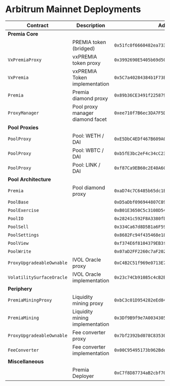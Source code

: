 # Arbitrum Mainnet Deployments

| Contract                  | Description                      | Address                                      |                                                                              |                                                                                                                                                   |
| ------------------------- | -------------------------------- | -------------------------------------------- | ---------------------------------------------------------------------------- | ------------------------------------------------------------------------------------------------------------------------------------------------- |
| **Premia Core**           |                                  |                                              |                                                                              |
|                           | PREMIA token (bridged)           | `0x51fc0f6660482ea73330e414efd7808811a57fa2` | [🔗](https://arbiscan.io/token/0x51fc0f6660482ea73330e414efd7808811a57fa2)   |                                                                                                                                                   |
| `VxPremiaProxy`           | vxPREMIA token proxy             | `0x3992690E5405b69d50812470B0250c878bFA9322` | [🔗](https://arbiscan.io/token/0x3992690E5405b69d50812470B0250c878bFA9322)   | [📁](https://github.com/Premian-Labs/premia-contracts/blob/56a4625e9000b83a5ec85927d45301085dfbd893/contracts/staking/VxPremiaProxy.sol)          |
| `VxPremia`                | vxPREMIA Token implementation    | `0x5C7a40284384b1F73E438e4B54C1227c1da00a6C` | [🔗](https://arbiscan.io/address/0x5C7a40284384b1F73E438e4B54C1227c1da00a6C) | [📁](https://github.com/Premian-Labs/premia-contracts/blob/7dae623a1565cecdfae799199888ab5831f6a00e/contracts/staking/VxPremia.sol)               |
| `Premia`                  | Premia diamond proxy             | `0x89b36CE3491f2258793C7408Bd46aac725973BA2` | [🔗](https://arbiscan.io/address/0x89b36CE3491f2258793C7408Bd46aac725973BA2) | [📁](https://github.com/Premian-Labs/premia-contracts/blob/60d2175447e9acb79d7b0da3329665eba739302c/contracts/core/Premia.sol)                    |
| `ProxyManager`            | Pool proxy manager diamond facet | `0xee710f7B6ec3DA7F5D9be1fE1e15a9503c59a16b` | [🔗](https://arbiscan.io/address/0xee710f7B6ec3DA7F5D9be1fE1e15a9503c59a16b) | [📁](https://github.com/Premian-Labs/premia-contracts/blob/56a4625e9000b83a5ec85927d45301085dfbd893/contracts/core/ProxyManager.sol)              |
| **Pool Proxies**          |                                  |                                              |                                                                              |
| `PoolProxy`               | Pool: WETH / DAI                 | `0xE5DbC4EDf467B609A063c7ea7fAb976C6b9BAa1a` | [🔗](https://arbiscan.io/address/0xE5DbC4EDf467B609A063c7ea7fAb976C6b9BAa1a) | [📁](https://github.com/Premian-Labs/premia-contracts/blob/60d2175447e9acb79d7b0da3329665eba739302c/contracts/pool/PoolProxy.sol)                 |
| `PoolProxy`               | Pool: WBTC / DAI                 | `0xb5fE3bc2eF4c34cC233922dfF2Fcb1B1BF89A38E` | [🔗](https://arbiscan.io/address/0xb5fE3bc2eF4c34cC233922dfF2Fcb1B1BF89A38E) | [📁](https://github.com/Premian-Labs/premia-contracts/blob/60d2175447e9acb79d7b0da3329665eba739302c/contracts/pool/PoolProxy.sol)                 |
| `PoolProxy`               | Pool: LINK / DAI                 | `0xf87Ca9EB60c2E40A6C5Ab14ca291934a95F845Ff` | [🔗](https://arbiscan.io/address/0xf87Ca9EB60c2E40A6C5Ab14ca291934a95F845Ff) | [📁](https://github.com/Premian-Labs/premia-contracts/blob/60d2175447e9acb79d7b0da3329665eba739302c/contracts/pool/PoolProxy.sol)                 |
| **Pool Architecture**     |                                  |                                              |                                                                              |
| `Premia`                  | Pool diamond proxy               | `0xaD74c7C6485b65dc1E38342D390F72d85DeE3411` | [🔗](https://arbiscan.io/address/0xaD74c7C6485b65dc1E38342D390F72d85DeE3411) | [📁](https://github.com/Premian-Labs/premia-contracts/blob/60d2175447e9acb79d7b0da3329665eba739302c/contracts/core/Premia.sol)                    |
| `PoolBase`                |                                  | `0xD5aDbf096944807C89C8aE8fab96Ec92555fA311` | [🔗](https://arbiscan.io/address/0xD5aDbf096944807C89C8aE8fab96Ec92555fA311) | [📁](https://github.com/Premian-Labs/premia-contracts/blob/56a4625e9000b83a5ec85927d45301085dfbd893/contracts/pool/PoolBase.sol)                  |
| `PoolExercise`            |                                  | `0xB01E3650C5c3108D54F32370e26aA81F529547cF` | [🔗](https://arbiscan.io/address/0xB01E3650C5c3108D54F32370e26aA81F529547cF) | [📁](https://github.com/Premian-Labs/premia-contracts/blob/56a4625e9000b83a5ec85927d45301085dfbd893/contracts/pool/PoolExercise.sol)              |
| `PoolIO`                  |                                  | `0x28241c592F8A3380fb5b27e922BE258ec0D5Aa6B` | [🔗](https://arbiscan.io/address/0x28241c592F8A3380fb5b27e922BE258ec0D5Aa6B) | [📁](https://github.com/Premian-Labs/premia-contracts/blob/56a4625e9000b83a5ec85927d45301085dfbd893/contracts/pool/PoolIO.sol)                    |
| `PoolSell`                |                                  | `0x334Ca67d8D5B1a6F59c7B81d0e9B0878901949EB` | [🔗](https://arbiscan.io/address/0x334Ca67d8D5B1a6F59c7B81d0e9B0878901949EB) | [📁](https://github.com/Premian-Labs/premia-contracts/blob/56a4625e9000b83a5ec85927d45301085dfbd893/contracts/pool/PoolSell.sol)                  |
| `PoolSettings`            |                                  | `0x8682Fc94f435468e18790DfA8607600ACCe07dEe` | [🔗](https://arbiscan.io/address/0x8682Fc94f435468e18790DfA8607600ACCe07dEe) | [📁](https://github.com/Premian-Labs/premia-contracts/blob/56a4625e9000b83a5ec85927d45301085dfbd893/contracts/pool/PoolSettings.sol)              |
| `PoolView`                |                                  | `0xf374E6f8104379EB3f406B6BE394d77Cd80f2C88` | [🔗](https://arbiscan.io/address/0xf374E6f8104379EB3f406B6BE394d77Cd80f2C88) | [📁](https://github.com/Premian-Labs/premia-contracts/blob/56a4625e9000b83a5ec85927d45301085dfbd893/contracts/pool/PoolView.sol)                  |
| `PoolWrite`               |                                  | `0x07aD2FF2260c7aF2024409B60c35dB77c36B878d` | [🔗](https://arbiscan.io/address/0x07aD2FF2260c7aF2024409B60c35dB77c36B878d) | [📁](https://github.com/Premian-Labs/premia-contracts/blob/56a4625e9000b83a5ec85927d45301085dfbd893/contracts/pool/PoolWrite.sol)                 |
| `ProxyUpgradeableOwnable` | IVOL Oracle proxy                | `0xC4B2C51f969e0713E799De73b7f130Fb7Bb604CF` | [🔗](https://arbiscan.io/address/0xC4B2C51f969e0713E799De73b7f130Fb7Bb604CF) | [📁](https://github.com/Premian-Labs/premia-contracts/blob/60d2175447e9acb79d7b0da3329665eba739302c/contracts/ProxyUpgradeableOwnable.sol)        |
| `VolatilitySurfaceOracle` | IVOL Oracle implementation       | `0x23c74Cb91085c4cB2B76Cea709AE50309f79DBBD` | [🔗](https://arbiscan.io/address/0x23c74Cb91085c4cB2B76Cea709AE50309f79DBBD) | [📁](https://github.com/Premian-Labs/premia-contracts/blob/a022d72548fba191677c2b21663e5f3d8fa0e5d8/contracts/oracle/VolatilitySurfaceOracle.sol) |
| **Periphery**             |                                  |                                              |                                                                              |
| `PremiaMiningProxy`       | Liquidity mining proxy           | `0xbC3c01D954282eEd8433da4359C1ac1443a7d09A` | [🔗](https://arbiscan.io/address/0xbC3c01D954282eEd8433da4359C1ac1443a7d09A) | [📁](https://github.com/Premian-Labs/premia-contracts/blob/60d2175447e9acb79d7b0da3329665eba739302c/contracts/mining/PremiaMiningProxy.sol)       |
| `PremiaMining`            | Liquidity mining implementation  | `0x3Df9B9f9e7A00343050254def6C1bD9fDE3D62e1` | [🔗](https://arbiscan.io/address/0x3Df9B9f9e7A00343050254def6C1bD9fDE3D62e1) | [📁](https://github.com/Premian-Labs/premia-contracts/blob/56a4625e9000b83a5ec85927d45301085dfbd893/contracts/mining/PremiaMining.sol)            |
| `ProxyUpgradeableOwnable` | Fee converter proxy              | `0x7bf2392bd078C8353069CffeAcc67c094079be23` | [🔗](https://arbiscan.io/address/0x7bf2392bd078C8353069CffeAcc67c094079be23) | [📁](https://github.com/Premian-Labs/premia-contracts/blob/60d2175447e9acb79d7b0da3329665eba739302c/contracts/ProxyUpgradeableOwnable.sol)        |
| `FeeConverter`            | Fee converter implementation     | `0x00C95495173b962BdeF86734b7688aA20AdBf4D5` | [🔗](https://arbiscan.io/address/0x00C95495173b962BdeF86734b7688aA20AdBf4D5) | [📁](https://github.com/Premian-Labs/premia-contracts/blob/56a4625e9000b83a5ec85927d45301085dfbd893/contracts/FeeConverter.sol)                   |
| **Miscellaneous**         |                                  |                                              |                                                                              |
|                           | Premia Deployer                  | `0xC7f8D87734aB2cbf70030aC8aa82abfe3e8126cb` | [🔗](https://arbiscan.io/address/0xC7f8D87734aB2cbf70030aC8aa82abfe3e8126cb) |                                                                                                                                                   |
